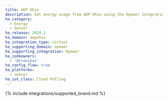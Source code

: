 ```yaml
---
title: AEP Ohio
description: Get energy usage from AEP Ohio using the Opower integration
ha_category:
  - Energy
  - Sensor
ha_release: 2024.1
ha_domain: aepohio
ha_integration_type: virtual
ha_supporting_domain: opower
ha_supporting_integration: Opower
ha_codeowners:
  - '@tronikos'
ha_config_flow: true
ha_platforms:
  - sensor
ha_iot_class: Cloud Polling
---
```


{% include integrations/supported_brand.md %}
